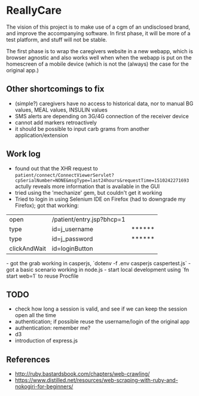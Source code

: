 # ReallyCare

The vision of this project is to make use of a cgm of an undisclosed brand, and improve the accompanying software. In first phase, it will be more of a test platform, and stuff will not be stable. 

The first phase is to wrap the caregivers website in a new webapp, which is browser agnostic and also works well when when the webapp is put on the homescreen of a mobile device (which is not the (always) the case for the original app.)

## Other shortcomings to fix
- (simple?) caregivers have no access to historical data, nor to manual BG values, MEAL values, INSULIN values
- SMS alerts are depending on 3G/4G connection of the receiver device
- cannot add markers retroactively
- it should be possible to input carb grams from another application/extension

## Work log
- found out that the XHR request to `patient/connect/ConnectViewerServlet?cpSerialNumber=NONE&msgType=last24hours&requestTime=1510242271693` actully reveals more information that is available in the GUI
- tried using the 'mechanize' gem, but couldn't get it working
- Tried to login in using Selenium IDE on Firefox (had to downgrade my Firefox); got that working: 
<table>
<tr>
	<td>open</td>
	<td>/patient/entry.jsp?bhcp=1</td>
	<td></td>
</tr>
<tr>
	<td>type</td>
	<td>id=j_username</td>
	<td>******</td>
</tr>
<tr>
	<td>type</td>
	<td>id=j_password</td>
	<td>******</td>
</tr>
<tr>
	<td>clickAndWait</td>
	<td>id=loginButton</td>
	<td></td>
</tr>
</table>
- got the grab working in casperjs, `dotenv -f .env casperjs caspertest.js`
- got a basic scenario working in node.js
- start local development using `fn start web=1` to reuse Procfile

## TODO

* check how long a session is valid, and see if we can keep the session open all the time
* authentication; if possible reuse the username/login of the original app
* authentication: remember me?
* d3
* introduction of express.js


## References

* http://ruby.bastardsbook.com/chapters/web-crawling/
* https://www.distilled.net/resources/web-scraping-with-ruby-and-nokogiri-for-beginners/

